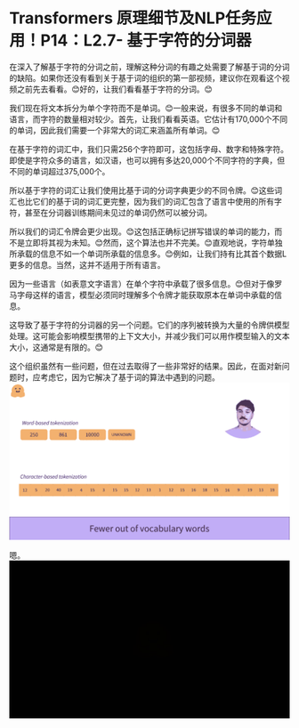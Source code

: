#  Transformers 原理细节及NLP任务应用！P14：L2.7- 基于字符的分词器 

在深入了解基于字符的分词之前，理解这种分词的有趣之处需要了解基于词的分词的缺陷。如果你还没有看到关于基于词的组织的第一部视频，建议你在观看这个视频之前先去看看。😊好的，让我们看看基于字符的分词。😊

我们现在将文本拆分为单个字符而不是单词。😊一般来说，有很多不同的单词和语言，而字符的数量相对较少。首先，让我们看看英语。它估计有170,000个不同的单词，因此我们需要一个非常大的词汇来涵盖所有单词。😊

在基于字符的词汇中，我们只需256个字符即可，这包括字母、数字和特殊字符。即使是字符众多的语言，如汉语，也可以拥有多达20,000个不同字符的字典，但不同的单词超过375,000个。

所以基于字符的词汇让我们使用比基于词的分词字典更少的不同令牌。😊这些词汇也比它们的基于词的词汇更完整，因为我们的词汇包含了语言中使用的所有字符，甚至在分词器训练期间未见过的单词仍然可以被分词。

所以我们的词汇令牌会更少出现。😊这包括正确标记拼写错误的单词的能力，而不是立即将其视为未知。😊然而，这个算法也并不完美。😊直观地说，字符单独所承载的信息不如一个单词所承载的信息多。😊例如，让我们持有比其首个数据L更多的信息。当然，这并不适用于所有语言。

因为一些语言（如表意文字语言）在单个字符中承载了很多信息。😊但对于像罗马字母这样的语言，模型必须同时理解多个令牌才能获取原本在单词中承载的信息。

这导致了基于字符的分词器的另一个问题。它们的序列被转换为大量的令牌供模型处理。这可能会影响模型携带的上下文大小，并减少我们可以用作模型输入的文本大小，这通常是有限的。😊

这个组织虽然有一些问题，但在过去取得了一些非常好的结果。因此，在面对新问题时，应考虑它，因为它解决了基于词的算法中遇到的问题。![](img/6a739a8b766233902cc0ce2bd62c0279_1.png)

嗯。![](img/6a739a8b766233902cc0ce2bd62c0279_3.png)
